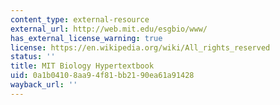 ```yaml
---
content_type: external-resource
external_url: http://web.mit.edu/esgbio/www/
has_external_license_warning: true
license: https://en.wikipedia.org/wiki/All_rights_reserved
status: ''
title: MIT Biology Hypertextbook
uid: 0a1b0410-8aa9-4f81-bb21-90ea61a91428
wayback_url: ''
---
```

